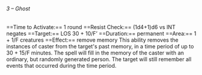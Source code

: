 ###### 3 – Ghost
==Time to Activate:== 1 round
==Resist Check:== (1d4+1)d6 vs INT negates
==Target:== LOS 30 + 10/F’
==Duration:== permanent
==Area:== 1 + 1/F creatures
==Effect:== remove memory
This ability removes the instances of caster from the target's past memory, in a time period of up to 30 + 15/F minutes. The spell will fill in the memory of the caster with an ordinary, but randomly generated person. The target will still remember all events that occurred during the time period.
